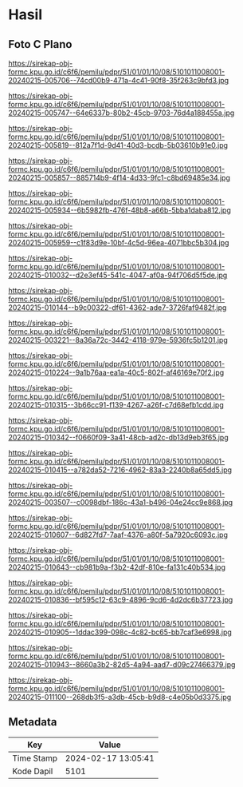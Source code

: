 # Hasil

## Foto C Plano

https://sirekap-obj-formc.kpu.go.id/c6f6/pemilu/pdpr/51/01/01/10/08/5101011008001-20240215-005706--74cd00b9-471a-4c41-90f8-35f263c9bfd3.jpg

https://sirekap-obj-formc.kpu.go.id/c6f6/pemilu/pdpr/51/01/01/10/08/5101011008001-20240215-005747--64e6337b-80b2-45cb-9703-76d4a188455a.jpg

https://sirekap-obj-formc.kpu.go.id/c6f6/pemilu/pdpr/51/01/01/10/08/5101011008001-20240215-005819--812a7f1d-9d41-40d3-bcdb-5b03610b91e0.jpg

https://sirekap-obj-formc.kpu.go.id/c6f6/pemilu/pdpr/51/01/01/10/08/5101011008001-20240215-005857--885714b9-4f14-4d33-9fc1-c8bd69485e34.jpg

https://sirekap-obj-formc.kpu.go.id/c6f6/pemilu/pdpr/51/01/01/10/08/5101011008001-20240215-005934--6b5982fb-476f-48b8-a66b-5bba1daba812.jpg

https://sirekap-obj-formc.kpu.go.id/c6f6/pemilu/pdpr/51/01/01/10/08/5101011008001-20240215-005959--c1f83d9e-10bf-4c5d-96ea-4071bbc5b304.jpg

https://sirekap-obj-formc.kpu.go.id/c6f6/pemilu/pdpr/51/01/01/10/08/5101011008001-20240215-010032--d2e3ef45-541c-4047-af0a-94f706d5f5de.jpg

https://sirekap-obj-formc.kpu.go.id/c6f6/pemilu/pdpr/51/01/01/10/08/5101011008001-20240215-010144--b9c00322-df61-4362-ade7-3726faf9482f.jpg

https://sirekap-obj-formc.kpu.go.id/c6f6/pemilu/pdpr/51/01/01/10/08/5101011008001-20240215-003221--8a36a72c-3442-4118-979e-5936fc5b1201.jpg

https://sirekap-obj-formc.kpu.go.id/c6f6/pemilu/pdpr/51/01/01/10/08/5101011008001-20240215-010224--9a1b76aa-ea1a-40c5-802f-af46169e70f2.jpg

https://sirekap-obj-formc.kpu.go.id/c6f6/pemilu/pdpr/51/01/01/10/08/5101011008001-20240215-010315--3b66cc91-f139-4267-a26f-c7d68efb1cdd.jpg

https://sirekap-obj-formc.kpu.go.id/c6f6/pemilu/pdpr/51/01/01/10/08/5101011008001-20240215-010342--f0660f09-3a41-48cb-ad2c-db13d9eb3f65.jpg

https://sirekap-obj-formc.kpu.go.id/c6f6/pemilu/pdpr/51/01/01/10/08/5101011008001-20240215-010415--a782da52-7216-4962-83a3-2240b8a65dd5.jpg

https://sirekap-obj-formc.kpu.go.id/c6f6/pemilu/pdpr/51/01/01/10/08/5101011008001-20240215-003507--c0098dbf-186c-43a1-b496-04e24cc9e868.jpg

https://sirekap-obj-formc.kpu.go.id/c6f6/pemilu/pdpr/51/01/01/10/08/5101011008001-20240215-010607--6d827fd7-7aaf-4376-a80f-5a7920c6093c.jpg

https://sirekap-obj-formc.kpu.go.id/c6f6/pemilu/pdpr/51/01/01/10/08/5101011008001-20240215-010643--cb981b9a-f3b2-42df-810e-fa131c40b534.jpg

https://sirekap-obj-formc.kpu.go.id/c6f6/pemilu/pdpr/51/01/01/10/08/5101011008001-20240215-010836--bf595c12-63c9-4896-9cd6-4d2dc6b37723.jpg

https://sirekap-obj-formc.kpu.go.id/c6f6/pemilu/pdpr/51/01/01/10/08/5101011008001-20240215-010905--1ddac399-098c-4c82-bc65-bb7caf3e6998.jpg

https://sirekap-obj-formc.kpu.go.id/c6f6/pemilu/pdpr/51/01/01/10/08/5101011008001-20240215-010943--8660a3b2-82d5-4a94-aad7-d09c27466379.jpg

https://sirekap-obj-formc.kpu.go.id/c6f6/pemilu/pdpr/51/01/01/10/08/5101011008001-20240215-011100--268db3f5-a3db-45cb-b9d8-c4e05b0d3375.jpg


## Metadata

| Key        | Value               |
| ---------- | ------------------- |
| Time Stamp | 2024-02-17 13:05:41 |
| Kode Dapil | 5101                |



